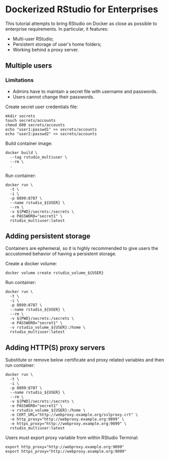 # Dockerized RStudio for Enterprises

This tutorial attempts to bring RStudio on Docker as close as possible to enterprise requirements. In particular, it features:
* Multi-user RStudio;
* Persistent storage of user's home folders;
* Working behind a proxy server.

## Multiple users
### Limitations
* Admins have to maintain a secret file with username and passwords.
* Users cannot change their passwords.

Create secret user credentials file:
```
mkdir secrets
touch secrets/accounts
chmod 600 secrets/accounts
echo "user1:passwd1" >> secrets/accounts
echo "user2:passwd2" >> secrets/accounts
```

Build container image:
```
docker build \
  --tag rstudio_multiuser \
  --rm \
  .
```

Run container:
```
docker run \
  -t \
  -i \
  -p 8899:8787 \
  --name rstudio_${USER} \
  --rm \
  -v ${PWD}/secrets:/secrets \
  -e PASSWORD="secret1" \
  rstudio_multiuser:latest
```

## Adding persistent storage
Containers are ephemeral, so it is highly recommended to give users the accustomed behavior of having a persistent storage.

Create a docker volume:
```
docker volume create rstudio_volume_${USER}
```

Run container:
```
docker run \
  -t \
  -i \
  -p 8899:8787 \
  --name rstudio_${USER} \
  --rm \
  -v ${PWD}/secrets:/secrets \
  -e PASSWORD="secret1" \
  -v rstudio_volume_${USER}:/home \
  rstudio_multiuser:latest
```

## Adding HTTP(S) proxy servers
Substitute or remove below certificate and proxy related variables and then run container:
```
docker run \
  -t \
  -i \
  -p 8899:8787 \
  --name rstudio_${USER} \
  --rm \
  -v ${PWD}/secrets:/secrets \
  -e PASSWORD="secret1" \
  -v rstudio_volume_${USER}:/home \
  -e CERT_URL="http://webproxy.example.org/sslproxy.crt" \
  -e http_proxy="http://webproxy.example.org:9099" \
  -e https_proxy="http://webproxy.example.org:9099" \
  rstudio_multiuser:latest
```

Users must export proxy variable from within RStudio Terminal:
```
export http_proxy="http://webproxy.example.org:9099"
export https_proxy="http://webproxy.example.org:9099"
```
